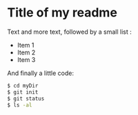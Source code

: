 # Title of my readme
Text and more text, followed by a small list :
  * Item 1
  * Item 2
  * Item 3

And finally a little code:
```sh
$ cd myDir
$ git init
$ git status
$ ls -al
